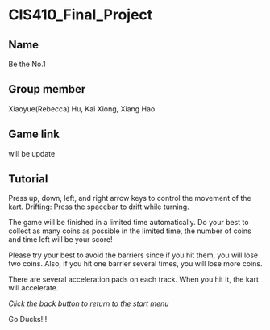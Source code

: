 # CIS410_Final_Project
## Name
Be the No.1
## Group member
Xiaoyue(Rebecca) Hu, Kai Xiong, Xiang Hao
## Game link
will be update
## Tutorial

Press up, down, left, and right arrow keys to control the movement of the kart. 
Drifting: Press the spacebar to drift while turning.

The game will be finished in a limited time automatically. Do your best to collect as many coins as possible in the limited time, the number of coins and time left will be your score!

Please try your best to avoid the barriers since if you hit them, you will lose two coins. Also, if you hit one barrier several times, you will lose more coins.

There are several acceleration pads on each track. When you hit it, the kart will accelerate.

*Click the back button to return to the start menu*

Go Ducks!!!

